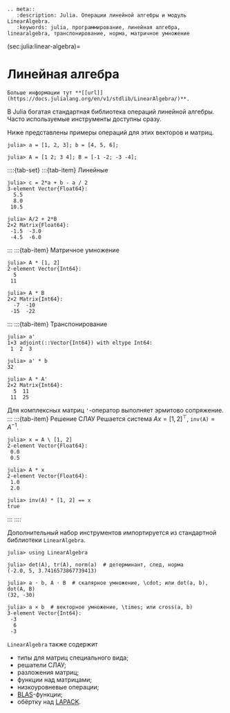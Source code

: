 ```{eval-rst}
.. meta::
   :description: Julia. Операции линейной алгебры и модуль LinearAlgebra.
   :keywords: julia, программирование, линейная алгебра, linearalgebra, транспонирование, норма, матричное умножение
```

(sec:julia:linear-algebra)=
# Линейная алгебра

```{tip}
Больше информации тут **[[url]](https://docs.julialang.org/en/v1/stdlib/LinearAlgebra/)**.
```

В Julia богатая стандартная библиотека операций линейной алгебры. Часто используемые инструменты доступны сразу.

Ниже представлены примеры операций для этих векторов и матриц.

```julia-repl
julia> a = [1, 2, 3]; b = [4, 5, 6];

julia> A = [1 2; 3 4]; B = [-1 -2; -3 -4];
```

::::{tab-set}
:::{tab-item} Линейные
```julia-repl
julia> c = 2*a + b - a / 2
3-element Vector{Float64}:
  5.5
  8.0
 10.5

julia> A/2 + 2*B
2×2 Matrix{Float64}:
 -1.5  -3.0
 -4.5  -6.0
```
:::
:::{tab-item} Матричное умножение
```julia-repl
julia> A * [1, 2]
2-element Vector{Int64}:
  5
 11

julia> A * B
2×2 Matrix{Int64}:
  -7  -10
 -15  -22
```
:::
:::{tab-item} Транспонирование
```julia-repl
julia> a'
1×3 adjoint(::Vector{Int64}) with eltype Int64:
 1  2  3

julia> a' * b
32

julia> A * A'
2×2 Matrix{Int64}:
  5  11
 11  25
```
Для комплексных матриц `'`-оператор выполняет эрмитово сопряжение.
:::
:::{tab-item} Решение СЛАУ
Решается система $A x = [1, 2]^\top$, `inv(A)`$= A^{-1}$.
```julia-repl
julia> x = A \ [1, 2]
2-element Vector{Float64}:
 0.0
 0.5

julia> A * x
2-element Vector{Float64}:
 1.0
 2.0

julia> inv(A) * [1, 2] == x
true
```
:::
::::

Дополнительный набор инструментов импортируется из стандартной библиотеки `LinearAlgebra`.

```julia-repl
julia> using LinearAlgebra

julia> det(A), tr(A), norm(a)  # детерминант, след, норма
(-2.0, 5, 3.7416573867739413)

julia> a ⋅ b, A ⋅ B  # скалярное умножение, \cdot; или dot(a, b), dot(A, B)
(32, -30)

julia> a × b  # векторное умножение, \times; или cross(a, b)
3-element Vector{Int64}:
 -3
  6
 -3
```

`LinearAlgebra` также содержит

- типы для матриц специального вида;
- решатели СЛАУ;
- разложения матриц;
- функции над матрицами;
- низкоуровневые операции;
- [BLAS](https://ru.wikipedia.org/wiki/Basic_Linear_Algebra_Subprograms)-функции;
- обёртку над [LAPACK](https://ru.wikipedia.org/wiki/LAPACK).
